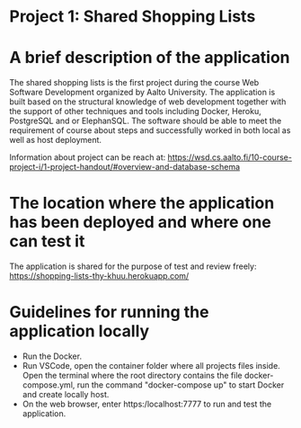 # Project 1: Shared Shopping Lists

# A brief description of the application
The shared shopping lists is the first project during the course Web Software Development organized by Aalto University. The application is built based on the structural knowledge of web development together with the support of other techniques and tools including Docker, Heroku, PostgreSQL and or ElephanSQL. The software should be able to meet the requirement of course about steps and successfully worked in both local as well as host deployment.

Information about project can be reach at: https://wsd.cs.aalto.fi/10-course-project-i/1-project-handout/#overview-and-database-schema

# The location where the application has been deployed and where one can test it
The application is shared for the purpose of test and review freely: https://shopping-lists-thy-khuu.herokuapp.com/

# Guidelines for running the application locally
- Run the Docker.
- Run VSCode, open the container folder where all projects files inside. Open the terminal where the root directory contains the file docker-compose.yml, run the command "docker-compose up" to start Docker and create locally host.  
- On the web browser, enter https:/localhost:7777 to run and test the application. 

